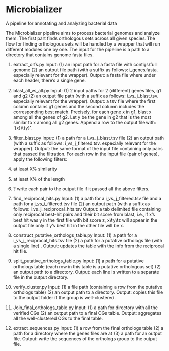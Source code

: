# Microbializer
A pipeline for annotating and analyzing bacterial data

The Microbializer pipeline aims to process bacterial genomes and analyze them. The first part finds orthologous sets across all given species. The flow for finding orthologous sets will be handled by a wrapper that will run different modules one by one. The input for the pipeline is a path to a directory that contains genome fasta files.
1.	extract_orfs.py
Input: (1) an input path for a fasta file with contigs/full genome (2) an output file path (with a suffix as follows: i_genes.fasta. especially relevant for the wrapper).
Output: a fasta file where under each header, there’s a single gene.

2.	blast_all_vs_all.py
Input: (1) 2 input paths for 2 (different) genes files, g1 and g2 (2) an output file path (with a suffix as follows: i_vs_j_blast.tsv. especially relevant for the wrapper).
Output: a tsv file where the first column contains g1 genes and the second column includes the corresponding best match.
Precisely, for each gene x in g1, blast x among all the genes of g2. Let y be the gene in g2 that is the most similar to x among all g2 genes. Append a row to the output file with: ‘{x}\t{y}’.

3.	filter_blast.py
Input: (1) a path for a i_vs_j_blast.tsv file (2) an output path (with a suffix as follows: i_vs_j_filtered.tsv. especially relevant for the wrapper).
Output: the same format of the input file containing only pairs that passed the filtration. For each row in the input file (pair of genes), apply the following filters:
1. at least X% similarity
2. at least X% of the length
3. ?
write each pair to the output file if it passed all the above filters.

4.	find_reciprocal_hits.py
Input: (1) a path for a i_vs_j_filtered.tsv file and a path for a j_vs_i_filtered.tsv file (2) an output path (with a suffix as follows: i_vs_j_reciprocal_hits.tsv
Output: a tab delimited file containing only reciprocal best-hit pairs and their bit score from blast, i.e., if x’s best hit was y in the first file with bit score z, x\ty\tz will appear in the output file only if y’s best hit in the other file will be x.

5.	construct_putative_orthologs_table.py
Input: (1) a path for a i_vs_j_reciprocal_hits.tsv file (2) a path for a putative orthologs file (with a single line) .
Output: updates the table with the info from the reciprocal hit file. 

6.	split_putative_orthologs_table.py
Input: (1) a path for a putative orthologs table (each row in this table is a putative orthologous set) (2) an output path to a directory.
Output: each line is written to a separate file in the output directory.


7.	verify_cluster.py
Input: (1) a file path (containing a row from the putative orthologs table) (2) an output path to a directory.
Output: copies this file to the output folder if the group is well-clustered. 

8.	Join_final_orthologs_table.py
Input: (1) a path for directory with all the verified OGs (2) an output path to a final OGs table.
Output: aggregates all the well-clustered OGs to the final table.


9.	extract_sequences.py 
Input: (1) a row from the final orthologs table (2) a path for a directory where the genes files are at (3) a path for an output file.
Output: write the sequences of the orthologs group to the output file.


